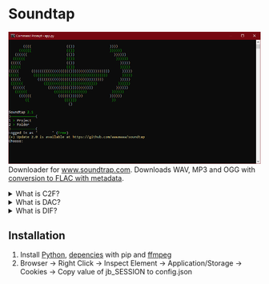 # Soundtap
![Screenshot](screenshot.png)
Downloader for www.soundtrap.com. Downloads WAV, MP3 and OGG with [conversion to FLAC with metadata](https://github.com/wwwawww/soundtap/wiki/Conversion-to-FLAC).
<details>
 <summary>What is C2F?</summary>
 C2F converts WAV to FLAC. To disable it, change "y" to "n".
</details>
<details>
 <summary>What is DAC?</summary>
 DAC deletes WAV after conversion. To disable it, change "y" to "n".
</details>
<details>
 <summary>What is DIF?</summary>
 DIF deletes invalid files. To disable it, change "y" to "n".
</details>

## Installation
1. Install [Python](https://python.org), [depencies](https://raw.githubusercontent.com/wwwawww/soundtap/main/requirements.txt) with pip and [ffmpeg](https://ffmpeg.org)
2. Browser -> Right Click -> Inspect Element -> Application/Storage -> Cookies -> Copy value of jb_SESSION to config.json
